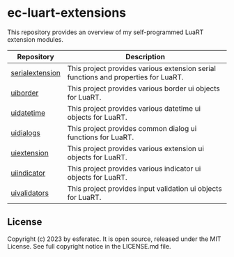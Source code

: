 # ec-luart-extensions

This repository provides an overview of my self-programmed LuaRT extension modules.

| Repository  | Description |
| --- | --- |
| [serialextension](https://github.com/esferatec/ec-luart-serialextension) | This project provides various extension serial functions and properties for LuaRT. |
| [uiborder](https://github.com/esferatec/ec-luart-uiborder) | This project provides various border ui objects for LuaRT. |
| [uidatetime](https://github.com/esferatec/ec-luart-uidatetime) | This project provides various datetime ui objects for LuaRT. |
| [uidialogs](https://github.com/esferatec/ec-luart-uidialogs) | This project provides common dialog ui functions for LuaRT. |
| [uiextension](https://github.com/esferatec/ec-luart-uiextension) | This project provides various extension ui objects for LuaRT. |
| [uiindicator](https://github.com/esferatec/ec-luart-uiindictaor) | This project provides various indicator ui objects for LuaRT. |
| [uivalidators](https://github.com/esferatec/ec-luart-uivalidators) | This project provides input validation ui objects for LuaRT. |

## License

Copyright (c) 2023 by esferatec.
It is open source, released under the MIT License.
See full copyright notice in the LICENSE.md file.
